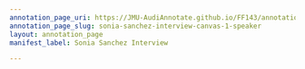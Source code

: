 ```yaml
---
annotation_page_uri: https://JMU-AudiAnnotate.github.io/FF143/annotations/sonia-sanchez-interview-canvas-1-speaker.json
annotation_page_slug: sonia-sanchez-interview-canvas-1-speaker
layout: annotation_page
manifest_label: Sonia Sanchez Interview

---
```

